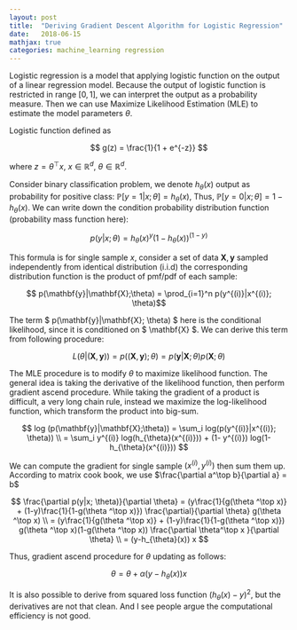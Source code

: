 ```yaml
---
layout: post
title:  "Deriving Gradient Descent Algorithm for Logistic Regression"
date:   2018-06-15 
mathjax: true
categories: machine_learning regression 
---
```

Logistic regression is a model that applying logistic function 
on the output of a linear regression model. Because the output of logistic function is restricted in range $[0, 1]$, we can 
interpret the output as a probability measure. Then we can use
Maximize Likelihood Estimation (MLE) to estimate the model
parameters $\theta$.

Logistic function defined as 

$$ g(z) = \frac{1}{1 + e^{-z}} $$

where $z = \theta ^\top x$, $x \in \mathbb{R}^d$, $\theta \in \mathbb{R}^d$. 

Consider binary classification problem, we denote $h_{\theta}(x)$ output as probability for positive class: 
$\mathbb{P}[y=1 | x; \theta] = h_{\theta}(x)$, 
Thus,
$\mathbb{P}[y=0 | x; \theta] =1- h_{\theta}(x)$.
We can write down the condition probability distribution function (probability mass function here):

$$ p(y|x; \theta) = h_{\theta}(x)^y (1- h_{\theta}(x))^{(1-y)} $$

This formula is for single sample $x$, consider a set of data $\mathbf{X}, \mathbf{y}$ sampled independently from identical distribution (i.i.d) the corresponding distribution function is the product of pmf/pdf of each sample:

$$ p(\mathbf{y}|\mathbf{X};\theta) = \prod_{i=1}^n p(y^{(i)}|x^{(i)}; \theta)$$

The term $ p(\mathbf{y}|\mathbf{X}; \theta) $ here is the conditional likelihood, since it is conditioned on 
$ \mathbf{X} $. We can derive this term from following procedure:

$$
L\left(\theta | (\mathbf{X}, \mathbf{y})\right) = p((\mathbf{X}, \mathbf{y});\theta) = p(\mathbf{y}|\mathbf{X}; \theta)p(\mathbf{X}; \theta)
$$

The MLE procedure is to modify $\theta$ to maximize likelihood function. The general idea is taking the derivative of the likelihood function, then perform gradient ascend procedure. While taking the gradient of a product is difficult, a very long chain rule, instead we maximize the log-likelihood function, which transform the product into big-sum. 

$$
log (p(\mathbf{y}|\mathbf{X};\theta)) = \sum_i log(p(y^{(i)}|x^{(i)}; \theta)) \\
= \sum_i y^{(i)} log(h_{\theta}(x^{(i)})) + (1- y^{(i)}) log(1-h_{\theta}(x^{(i)}))
$$

We can compute the gradient for single sample $(x^{(i)}, y^{(i)})$ then sum them up. According to matrix cook book, we use $\frac{\partial a^\top b}{\partial a} = b$

$$
\frac{\partial p(y|x; \theta)}{\partial \theta} = 
(y\frac{1}{g(\theta ^\top x)} + (1-y)\frac{1}{1-g(\theta ^\top x)}) \frac{\partial}{\partial \theta} g(\theta ^\top x) \\
= (y\frac{1}{g(\theta ^\top x)} + (1-y)\frac{1}{1-g(\theta ^\top x)}) g(\theta ^\top x)(1-g(\theta ^\top x)) \frac{\partial \theta^\top x }{\partial \theta} \\
= (y-h_{\theta}(x)) x
$$

Thus, gradient ascend procedure for $\theta$ updating as follows:

$$
\theta = \theta + \alpha (y-h_{\theta}(x)) x
$$

It is also possible to derive from squared loss function $(h_{\theta}(x) - y)^2$, but the derivatives are not that clean. And I see people argue the computational efficiency is not good. 